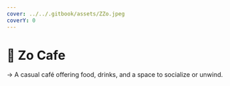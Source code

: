 ```yaml
---
cover: ../../.gitbook/assets/ZZo.jpeg
coverY: 0
---
```


# 📍 Zo Cafe

→ A casual café offering food, drinks, and a space to socialize or unwind.
